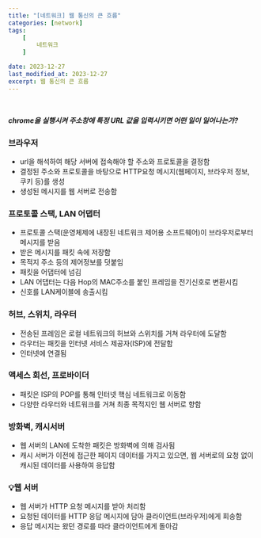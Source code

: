 ```yaml
---
title: "[네트워크] 웹 통신의 큰 흐름"
categories: [network]
tags:
    [
        네트워크
    ]

date: 2023-12-27
last_modified_at: 2023-12-27
excerpt: 웹 통신의 큰 흐름
---
```

<br/>

***chrome을 실행시켜 주소창에 특정 URL 값을 입력시키면 어떤 일이 일어나는가?***

### 브라우저

- url을 해석하여 해당 서버에 접속해야 할 주소와 프로토콜을 결정함
- 결정된 주소와 프로토콜을 바탕으로 HTTP요청 메시지(웹페이지, 브라우저 정보, 쿠키 등)를 생성
- 생성된 메시지를 웹 서버로 전송함

### 프로토콜 스택, LAN 어댑터

- 프로토콜 스택(운영체제에 내장된 네트워크 제어용 소프트웨어)이 브라우저로부터 메시지를 받음
- 받은 메시지를 패킷 속에 저장함
- 목적지 주소 등의 제어정보를 덧붙임
- 패킷을 어댑터에 넘김
- LAN 어댑터는 다음 Hop의 MAC주소를 붙인 프레임을 전기신호로 변환시킴
- 신호를 LAN케이블에 송출시킴

### 허브, 스위치, 라우터

- 전송된 프레임은 로컬 네트워크의 허브와 스위치를 거쳐 라우터에 도달함
- 라우터는 패킷을 인터넷 서비스 제공자(ISP)에 전달함
- 인터넷에 연결됨

### 액세스 회선, 프로바이더

- 패킷은 ISP의 POP를 통해 인터넷 핵심 네트워크로 이동함
- 다양한 라우터와 네트워크를 거쳐 최종 목적지인 웹 서버로 향함

### 방화벽, 캐시서버

- 웹 서버의 LAN에 도착한 패킷은 방화벽에 의해 검사됨
- 캐시 서버가 이전에 접근한 페이지 데이터를 가지고 있으면, 웹 서버로의 요청 없이 캐시된 데이터를 사용하여 응답함

### 💡웹 서버

- 웹 서버가 HTTP 요청 메시지를 받아 처리함
- 요청된 데이터를 HTTP 응답 메시지에 담아 클라이언트(브라우저)에게 회송함
- 응답 메시지는 왔던 경로를 따라 클라이언트에게 돌아감